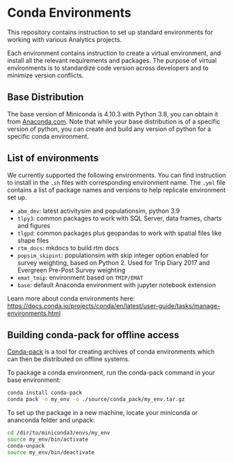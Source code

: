 # Conda Environments

This repository contains instruction to set up standard environments for working with various Analytics projects.

Each environment contains instruction to create a virtual environment, and install all the relevant requirements and packages. The purpose of virtual environments is to standardize code  version across developers and to minimize version conflicts.

## Base Distribution

The base version of Miniconda is 4.10.3 with Python 3.8, you can obtain it from [Anaconda.com](https://repo.anaconda.com/miniconda/Miniconda3-py38_4.10.3-Windows-x86_64.exe). Note that while your base distribution is of a specific version of python, you can create and build any version of python for a specific conda environment.

## List of environments

We currently supported the following environments. You can find instruction to install in the `.sh` files with corresponding environment name. The `.yml` file contains a list of package names and versions to help replicate environment set up. 

* `abm_dev`: latest activitysim and populationsim, python 3.9
* `tlpy3`: common packages to work with SQL Server, data frames, charts and figures
* `tlgpd`: common packages plus geopandas to work with spatial files like shape files
* `rtm_docs`: mkdocs to build rtm docs
* `popsim_skipint`: populationsim with skip integer option enabled for survey weighting, based on Python 2. Used for Trip Diary 2017 and Evergreen Pre-Post Survey weighting
* `emat_tmip`: environment based on `TMIP/EMAT`
* `base`: default Anaconda environment with jupyter notebook extension

Learn more about conda environments here: https://docs.conda.io/projects/conda/en/latest/user-guide/tasks/manage-environments.html

## Building conda-pack for offline access

[Conda-pack](https://conda.github.io/conda-pack/) is a tool for creating archives of conda environments which can then be distributed on offline systems.

To package a conda environment, run the conda-pack command in your base environment:
```bash
conda install conda-pack
conda pack -n my_env -o ./source/conda_pack/my_env.tar.gz
```

To set up the package in a new machine, locate your miniconda or ananconda folder and unpack:
```bash
cd /dir/to/miniconda3/envs/my_env
source my_env/bin/activate
conda-unpack
source my_env/bin/deactivate
```
